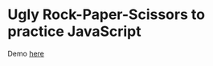 # Ugly Rock-Paper-Scissors to practice JavaScript

Demo [here](https://akz-code.github.io/Project-Rock-Paper-Scissors/)
